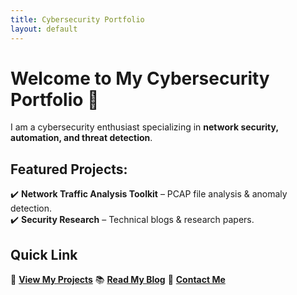 ```yaml
---
title: Cybersecurity Portfolio
layout: default
---
```


<link rel="stylesheet" href="https://cdn.jsdelivr.net/gh/pages-themes/cayman@v0.2.0/assets/css/style.css">

# Welcome to My Cybersecurity Portfolio 🔐

I am a cybersecurity enthusiast specializing in **network security, automation, and threat detection**.

## **Featured Projects**:  
✔️ **Network Traffic Analysis Toolkit** – PCAP file analysis & anomaly detection.  
✔️ **Security Research** – Technical blogs & research papers.  

## Quick Link
📂 **[View My Projects](./pages/projects.md)** 
📚 **[Read My Blog](./pages//blog.md)** 
📩 **[Contact Me](./pages/contact.md)**